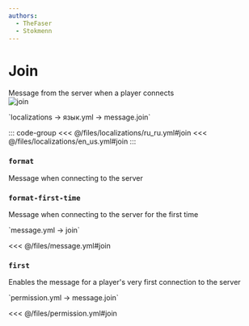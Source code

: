 ```yaml
---
authors:
  - TheFaser
  - Stokmenn
---
```


# Join

Message from the server when a player connects  
![join](/join.png)

[//]: # (localization)
<!--@include: @/parts/words.md#localization-->
<!--@include: @/parts/words.md#path--> `localizations → язык.yml → message.join`

<!--@include: @/parts/words.md#default-->

::: code-group
<<< @/files/localizations/ru_ru.yml#join
<<< @/files/localizations/en_us.yml#join
:::

### `format`

Message when connecting to the server

### `format-first-time`

Message when connecting to the server for the first time

[//]: # (message.yml)
<!--@include: @/parts/words.md#setting-->
<!--@include: @/parts/words.md#path--> `message.yml → join`

<!--@include: @/parts/words.md#default-->
<<< @/files/message.yml#join

<!--@include: @/parts/enable.md-->

### `first`

Enables the message for a player's very first connection to the server

<!--@include: @/parts/range.md-->
<!--@include: @/parts/destination.md-->
<!--@include: @/parts/sound.md-->

[//]: # (permission.yml)
<!--@include: @/parts/words.md#permission-->
<!--@include: @/parts/words.md#path--> `permission.yml → message.join`

<!--@include: @/parts/words.md#default-->
<<< @/files/permission.yml#join

<!--@include: @/parts/permission/permissionTier3.md-->
<!--@include: @/parts/permission/sound.md-->
